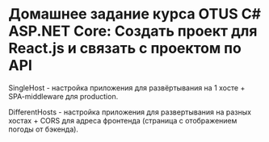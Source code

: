 # Домашнее задание курса OTUS C# ASP.NET Core: Создать проект для React.js и связать с проектом по API

SingleHost - настройка приложения для развёртывания на 1 хосте + SPA-middleware для production.

DifferentHosts - настройка приложения для развертывания на разных хостах + CORS для адреса фронтенда (страница с отображением погоды от бэкенда).
